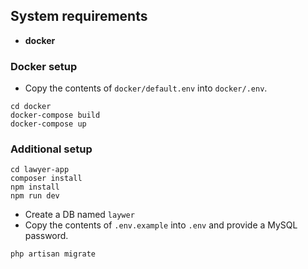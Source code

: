 ## System requirements
- **docker**

### Docker setup

- Copy the contents of `docker/default.env` into `docker/.env`.

```
cd docker
docker-compose build
docker-compose up
```

### Additional setup
```
cd lawyer-app
composer install
npm install
npm run dev
```

- Create a DB named `laywer`
- Copy the contents of `.env.example` into `.env` and provide a MySQL password.

``` 
php artisan migrate
```



